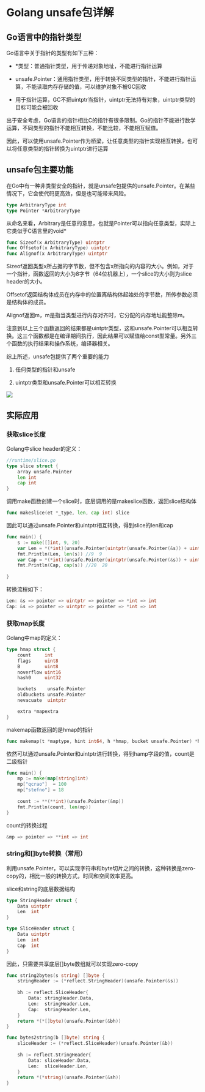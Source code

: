 # Golang unsafe包详解

## Go语言中的指针类型

Go语言中关于指针的类型有如下三种：

- *类型：普通指针类型，用于传递对象地址，不能进行指针运算

- unsafe.Pointer：通用指针类型，用于转换不同类型的指针，不能进行指针运算，不能读取内存存储的值，可以维护对象不被GC回收

- 用于指针运算，GC不把uintptr当指针，uintptr无法持有对象，uintptr类型的目标可能会被回收

出于安全考虑，Go语言的指针相比C的指针有很多限制。Go的指针不能进行数学运算，不同类型的指针不能相互转换，不能比较，不能相互赋值。

因此，可以使用unsafe.Pointer作为桥梁，让任意类型的指针实现相互转换，也可以将任意类型的指针转换为uintptr进行运算

## unsafe包主要功能

在Go中有一种非类型安全的指针，就是unsafe包提供的unsafe.Pointer。在某些情况下，它会使代码更高效，但是也可能带来风险。

```go
type ArbitraryType int
type Pointer *ArbitraryType
```
从命名来看，Arbitrary是任意的意思，也就是Pointer可以指向任意类型，实际上它类似于C语言里的void*

```go
func Sizeof(x ArbitraryType) uintptr
func Offsetof(x ArbitraryType) uintptr
func Alignof(x ArbitraryType) uintptr
``` 
Sizeof返回类型x所占据的字节数，但不包含x所指向的内容的大小。例如，对于一个指针，函数返回的大小为8字节（64位机器上），一个slice的大小则为slice header的大小。

Offsetof返回结构体成员在内存中的位置离结构体起始处的字节数，所传参数必须是结构体的成员。

Alignof返回m，m是指当类型进行内存对齐时，它分配的内存地址能整除m。

注意到以上三个函数返回的结果都是uintptr类型，这和unsafe.Pointer可以相互转换。这三个函数都是在编译期间执行，因此结果可以赋值给const型常量。另外三个函数的执行结果和操作系统，编译器相关。

综上所述，unsafe包提供了两个重要的能力

1. 任何类型的指针和unsafe

2. uintptr类型和unsafe.Pointer可以相互转换

![](../assets/cd10787177a22a08560b4b26fba49a7f_1.png)

## 实际应用

### 获取slice长度

Golang中slice header的定义：

```go
//runtime/slice.go
type slice struct {
	array unsafe.Pointer
	len int
	cap int
}
```
调用make函数创建一个slice时，底层调用的是makeslice函数，返回slice结构体

```go
func makeslice(et *_type, len, cap int) slice
```
因此可以通过unsafe.Pointer和uintptr相互转换，得到slice的len和cap

```go
func main() {
	s := make([]int, 9, 20)
	var Len = *(*int)(unsafe.Pointer(uintptr(unsafe.Pointer(&s)) + uintptr(8)))
	fmt.Println(Len, len(s)) //9  9
	var Cap = *(*int)(unsafe.Pointer(uintptr(unsafe.Pointer(&s)) + uintptr(16)))
	fmt.Println(Cap, cap(s)) //20  20
	
}
```
转换流程如下：

```go
Len: &s => pointer => uintptr => pointer => *int => int
Cap: &s => pointer => uintptr => pointer => *int => int
```

### 获取map长度

Golang中map的定义：

```go
type hmap struct {
	count     int
	flags     uint8
	B         uint8
	noverflow uint16
	hash0     uint32

	buckets    unsafe.Pointer
	oldbuckets unsafe.Pointer
	nevacuate  uintptr

	extra *mapextra
}
```
makemap函数返回的是hmap的指针

```go 
func makemap(t *maptype, hint int64, h *hmap, bucket unsafe.Pointer) *hmap
```
依然可以通过unsafe.Pointer和uintptr进行转换，得到hamp字段的值，count是二级指针

```go
func main() {
	mp := make(map[string]int)
	mp["qcrao"]  = 100
	mp["stefno"] = 18
	
	count := **(**int)(unsafe.Pointer(&mp))
	fmt.Println(count, len(mp))
}
```
count的转换过程

```go
&mp => pointer => **int => int
```

### string和[]byte转换（常用）

利用unsafe.Pointer，可以实现字符串和byte切片之间的转换，这种转换是zero-copy的，相比一般的转换方式，时间和空间效率更高。

slice和string的底层数据结构

```go
type StringHeader struct {
	Data uintptr
	Len	 int
}

type SliceHeader struct {
	Data uintptr
	Len  int
	Cap	 int
}
```
因此，只需要共享底层[]byte数组就可以实现zero-copy

```go
func string2bytes(s string) []byte {
	stringHeader := (*reflect.StringHeader)(unsafe.Pointer(&s))
	
	bh := reflect.SliceHeader{
		Data: stringHeader.Data,
		Len:  stringHeader.Len,
		Cap:  stringHeader.Len,
	}
	return *(*[]byte)(unsafe.Pointer(&bh))
}

func bytes2string(b []byte) string {
	sliceHeader := (*reflect.SliceHeader)(unsafe.Pointer(&b))
	
	sh := reflect.StringHeader{
		Data: sliceHeader.Data,
		Len:  sliceHeader.Len,
	}
	return *(*string)(unsafe.Pointer(&sh))
}
```
